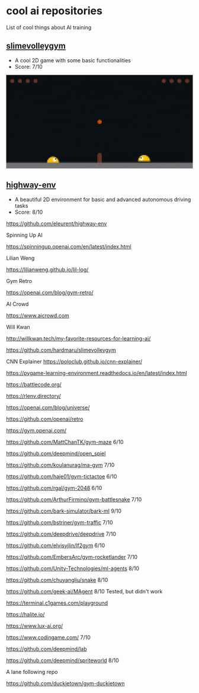 # cool ai repositories
List of cool things about AI training

## [slimevolleygym](https://github.com/hardmaru/slimevolleygym)
- A cool 2D game with some basic functionalities
- Score: 7/10

![slimevolleygym](_doc/slimevolleygym.gif)



## [highway-env](https://github.com/eleurent/highway-env)
- A beautiful 2D environment for basic and advanced autonomous driving tasks
- Score: 8/10

https://github.com/eleurent/highway-env

Spinning Up AI

https://spinningup.openai.com/en/latest/index.html

Lilian Weng

https://lilianweng.github.io/lil-log/

Gym Retro

https://openai.com/blog/gym-retro/

AI Crowd

https://www.aicrowd.com

Will Kwan

http://willkwan.tech/my-favorite-resources-for-learning-ai/

https://github.com/hardmaru/slimevolleygym

CNN Explainer
https://poloclub.github.io/cnn-explainer/

https://pygame-learning-environment.readthedocs.io/en/latest/index.html

https://battlecode.org/

https://rlenv.directory/

https://openai.com/blog/universe/

https://github.com/openai/retro

https://gym.openai.com/

https://github.com/MattChanTK/gym-maze 6/10

https://github.com/deepmind/open_spiel

https://github.com/koulanurag/ma-gym 7/10

https://github.com/haje01/gym-tictactoe 6/10

https://github.com/rgal/gym-2048 6/10

https://github.com/ArthurFirmino/gym-battlesnake 7/10

https://github.com/bark-simulator/bark-ml 9/10

https://github.com/bstriner/gym-traffic 7/10

https://github.com/deepdrive/deepdrive 7/10

https://github.com/elvisyjlin/lf2gym 6/10

https://github.com/EmbersArc/gym-rocketlander 7/10

https://github.com/Unity-Technologies/ml-agents 8/10

https://github.com/chuyangliu/snake 8/10

https://github.com/geek-ai/MAgent 8/10 Tested, but didn't work

https://terminal.c1games.com/playground

https://halite.io/

https://www.lux-ai.org/

https://www.codingame.com/ 7/10

https://github.com/deepmind/lab

https://github.com/deepmind/spriteworld 8/10


A lane following repo

https://github.com/duckietown/gym-duckietown
